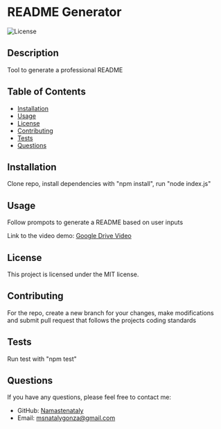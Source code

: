 # README Generator

![License](https://img.shields.io/badge/license-MIT-blue.svg)

## Description
Tool to generate a professional README

## Table of Contents
- [Installation](#installation)
- [Usage](#usage)
- [License](#license)
- [Contributing](#contributing)
- [Tests](#tests)
- [Questions](#questions)

## Installation
Clone repo, install dependencies with "npm install", run "node index.js"

## Usage
Follow prompots to generate a README based on user inputs

Link to the video demo: <a href="https://drive.google.com/file/d/1n3nW2aPAjS_muymCU3iqlXeig3UEYE2H/view">Google Drive Video</a>

## License

This project is licensed under the MIT license.

## Contributing
For the repo, create a new branch for your changes, make modifications and submit pull request that follows the projects coding standards

## Tests
Run test with "npm test"

## Questions
If you have any questions, please feel free to contact me:
- GitHub: [Namastenataly](https://github.com/Namastenataly)
- Email: msnatalygonza@gmail.com
